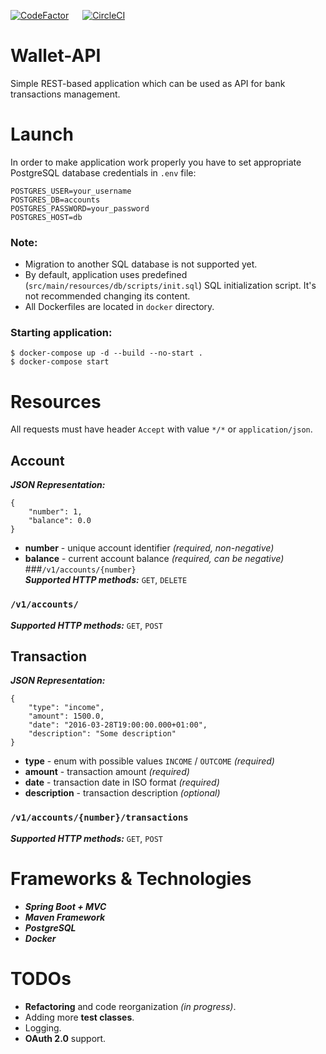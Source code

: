[![CodeFactor](https://www.codefactor.io/repository/github/pavelslabikov/wallet-api/badge)](https://www.codefactor.io/repository/github/pavelslabikov/wallet-api) &emsp; [![CircleCI](https://circleci.com/gh/pavelslabikov/wallet-api.svg?style=shield)](<LINK>)
# Wallet-API
Simple REST-based application which can be used as API for bank transactions management.
# Launch
In order to make application work properly you have to set appropriate PostgreSQL database credentials in `.env` file:
```
POSTGRES_USER=your_username
POSTGRES_DB=accounts
POSTGRES_PASSWORD=your_password
POSTGRES_HOST=db
```
### Note:
- Migration to another SQL database is not supported yet.  
- By default, application uses predefined (`src/main/resources/db/scripts/init.sql`) SQL initialization script.
It's not recommended changing its content.
- All Dockerfiles are located in `docker` directory.
### Starting application: 
```
$ docker-compose up -d --build --no-start .
$ docker-compose start
```
# Resources
All requests must have header `Accept` with value `*/*` or `application/json`. 
## Account
***JSON Representation:***  
```
{
    "number": 1,
    "balance": 0.0
}
```
- **number** - unique account identifier *(required, non-negative)*
- **balance** - current account balance *(required, can be negative)*
###`/v1/accounts/{number}`  
***Supported HTTP methods:*** `GET`, `DELETE`

### `/v1/accounts/`
***Supported HTTP methods:*** `GET`, `POST`  
## Transaction  
***JSON Representation:*** 
```
{
    "type": "income",
    "amount": 1500.0,
    "date": "2016-03-28T19:00:00.000+01:00",
    "description": "Some description"
}
```
- **type** - enum with possible values `INCOME` / `OUTCOME` *(required)*
- **amount** - transaction amount *(required)*
- **date** - transaction date in ISO format *(required)*
- **description** - transaction description *(optional)*
### `/v1/accounts/{number}/transactions`  
***Supported HTTP methods:*** `GET`, `POST` 
# Frameworks & Technologies
- ***Spring Boot + MVC***
- ***Maven Framework***
- ***PostgreSQL***
- ***Docker***
# TODOs
- **Refactoring** and code reorganization *(in progress)*.
- Adding more **test classes**.
- Logging.
- **OAuth 2.0** support.
